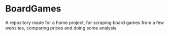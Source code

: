 # BoardGames
A repository made for a home project, for scraping board games from a few websites, comparing prices and doing some analysis.
